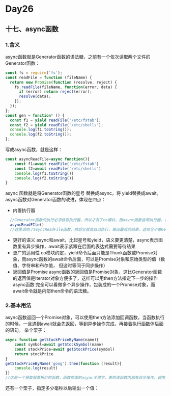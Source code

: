 # Day26
## 十七、async函数
### 1.含义
  async函数就是Generator函数的语法糖，之前有一个依次读取两个文件的Generator函数：
```javascript
const fs = require('fs');
const readFile = function (fileName) {
  return new Promise(function (resolve, reject) {
    fs.readFile(fileName, function(error, data) {
      if (error) return reject(error);
      resolve(data);
    });
  });
};
const gen = function* () {
  const f1 = yield readFile('/etc/fstab');
  const f2 = yield readFile('/etc/shells');
  console.log(f1.toString());
  console.log(f2.toString());
};
```
  写成async函数，就是这样：
```javascript
const asyncReadFile=async function(){
    const f1=await readFile('/etc/fstab')
    const f2=await readFile('/etc/shells')
    console.log(f1.toString())
    console.log(f2.toString())
}
```
  async 函数就是将Generator函数的星号 替换成async，将 yield替换成await。async函数对Generator函数的改进，体现在四点：
  - 内置执行器
```javascript
  //Generator函数的执行必须依靠执行器，所以才有了co模块，而async函数自带执行器，也就是说,async函数的执行，与普通函数一模一样，只要一行
  asyncReadFIle()
  //这里调用了asyncReadFile函数，然后它就会自动执行，输出最后的结果，这完全不像Generator函数，需要调用next方法，或者用co模块，才能真正执行，得到最后的结果
```
  - 更好的语义
    async和await，比起星号和yield，语义要更清楚，async表示函数里有异步操作，await表示紧跟在后面的表达式需要等待结果
  - 更广的适用性
    co模块约定，yield命令后面只能是Thunk函数或Promise对象，而async函数的await命令后面，可以是Promise对象和原始类型的值（数值、字符串和布尔值， 但这时等同于同步操作）
  - 返回值是Promise
    async函数的返回值是Promise对象，这比Generator函数的返回值是Iterator对象方便多了，这样可以用then方法指定下一步的操作
  async函数 完全可以看做多个异步操作，包装成的一个Promise对象，而await命令就是内部then命令的语法糖。
### 2.基本用法
  async函数返回一个Promise对象，可以使用then方法添加回调函数，当函数执行的时候，一旦遇到await就会先返回，等到异步操作完成，再接着执行函数体后面的语句。
  举个栗子：
```javascript
async function getStockPriceByName(name){
    const symbol=await getStockSymbol(name)
    const stockPrice=await getStockPrice(symbol)
    return stockPrice
}
getStockPriceByName('goog').then(function (result){
    console.log(result)
})
//这是一个获取股票报价的函数，函数前面的async关键字，表明该函数内部有异步操作，调用该函数时，会立即返回一个Promise对象
```
  还有一个栗子，指定多少毫秒以后输出一个值：
```javascript

```

























